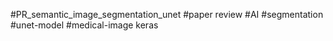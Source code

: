 #PR_semantic_image_segmentation_unet
#paper review
#AI
#segmentation
#unet-model
#medical-image
keras